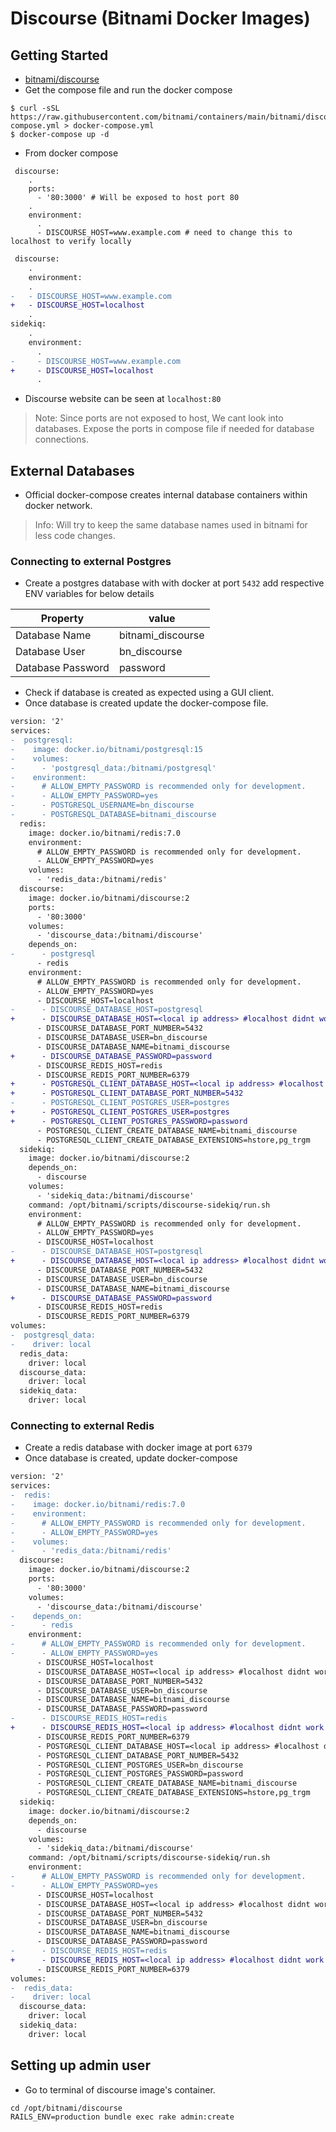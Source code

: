 # Discourse (Bitnami Docker Images)

## Getting Started
* [bitnami/discourse](https://hub.docker.com/r/bitnami/discourse)
* Get the compose file and run the docker compose
```
$ curl -sSL https://raw.githubusercontent.com/bitnami/containers/main/bitnami/discourse/docker-compose.yml > docker-compose.yml
$ docker-compose up -d
```
* From docker compose
```docker
 discourse:
    .
    ports:
      - '80:3000' # Will be exposed to host port 80
    .
    environment:
      .
      - DISCOURSE_HOST=www.example.com # need to change this to localhost to verify locally
```
```diff
 discourse:
    .
    environment:
    .
-   - DISCOURSE_HOST=www.example.com
+   - DISCOURSE_HOST=localhost
    .
sidekiq:
    .
    environment:
      .
-     - DISCOURSE_HOST=www.example.com
+     - DISCOURSE_HOST=localhost
      .
```
* Discourse website can be seen at `localhost:80`
> Note: Since ports are not exposed to host, We cant look into databases. Expose the ports in compose file if needed for database connections.

## External Databases

* Official docker-compose creates internal database containers within docker network.

>Info: Will try to keep the same database names used in bitnami for less code changes.

### Connecting to external Postgres

* Create a postgres database with with docker at port `5432` add respective ENV variables for below details 

| Property | value |
| --- | --- |
| Database Name | bitnami_discourse |
| Database User | bn_discourse |
| Database Password | password |

* Check if database is created as expected using a GUI client.
* Once database is created update the docker-compose file.

```diff
version: '2'
services:
-  postgresql:
-    image: docker.io/bitnami/postgresql:15
-    volumes:
-      - 'postgresql_data:/bitnami/postgresql'
-    environment:
-      # ALLOW_EMPTY_PASSWORD is recommended only for development.
-      - ALLOW_EMPTY_PASSWORD=yes
-      - POSTGRESQL_USERNAME=bn_discourse
-      - POSTGRESQL_DATABASE=bitnami_discourse
  redis:
    image: docker.io/bitnami/redis:7.0
    environment:
      # ALLOW_EMPTY_PASSWORD is recommended only for development.
      - ALLOW_EMPTY_PASSWORD=yes
    volumes:
      - 'redis_data:/bitnami/redis'
  discourse:
    image: docker.io/bitnami/discourse:2
    ports:
      - '80:3000'
    volumes:
      - 'discourse_data:/bitnami/discourse'
    depends_on:
-      - postgresql
      - redis
    environment:
      # ALLOW_EMPTY_PASSWORD is recommended only for development.
      - ALLOW_EMPTY_PASSWORD=yes
      - DISCOURSE_HOST=localhost
-      - DISCOURSE_DATABASE_HOST=postgresql
+      - DISCOURSE_DATABASE_HOST=<local ip address> #localhost didnt work me :(
      - DISCOURSE_DATABASE_PORT_NUMBER=5432
      - DISCOURSE_DATABASE_USER=bn_discourse
      - DISCOURSE_DATABASE_NAME=bitnami_discourse
+      - DISCOURSE_DATABASE_PASSWORD=password
      - DISCOURSE_REDIS_HOST=redis
      - DISCOURSE_REDIS_PORT_NUMBER=6379
+      - POSTGRESQL_CLIENT_DATABASE_HOST=<local ip address> #localhost didnt work me :(
+      - POSTGRESQL_CLIENT_DATABASE_PORT_NUMBER=5432
-      - POSTGRESQL_CLIENT_POSTGRES_USER=postgres
+      - POSTGRESQL_CLIENT_POSTGRES_USER=postgres
+      - POSTGRESQL_CLIENT_POSTGRES_PASSWORD=password
      - POSTGRESQL_CLIENT_CREATE_DATABASE_NAME=bitnami_discourse
      - POSTGRESQL_CLIENT_CREATE_DATABASE_EXTENSIONS=hstore,pg_trgm
  sidekiq:
    image: docker.io/bitnami/discourse:2
    depends_on:
      - discourse
    volumes:
      - 'sidekiq_data:/bitnami/discourse'
    command: /opt/bitnami/scripts/discourse-sidekiq/run.sh
    environment:
      # ALLOW_EMPTY_PASSWORD is recommended only for development.
      - ALLOW_EMPTY_PASSWORD=yes
      - DISCOURSE_HOST=localhost
-      - DISCOURSE_DATABASE_HOST=postgresql
+      - DISCOURSE_DATABASE_HOST=<local ip address> #localhost didnt work me :(
      - DISCOURSE_DATABASE_PORT_NUMBER=5432
      - DISCOURSE_DATABASE_USER=bn_discourse
      - DISCOURSE_DATABASE_NAME=bitnami_discourse
+      - DISCOURSE_DATABASE_PASSWORD=password
      - DISCOURSE_REDIS_HOST=redis
      - DISCOURSE_REDIS_PORT_NUMBER=6379
volumes:
-  postgresql_data:
-    driver: local
  redis_data:
    driver: local
  discourse_data:
    driver: local
  sidekiq_data:
    driver: local
```

### Connecting to external Redis

* Create a redis database with docker image at port `6379`
* Once database is created, update docker-compose

```diff
version: '2'
services:
-  redis:
-    image: docker.io/bitnami/redis:7.0
-    environment:
-      # ALLOW_EMPTY_PASSWORD is recommended only for development.
-      - ALLOW_EMPTY_PASSWORD=yes
-    volumes:
-      - 'redis_data:/bitnami/redis'
  discourse:
    image: docker.io/bitnami/discourse:2
    ports:
      - '80:3000'
    volumes:
      - 'discourse_data:/bitnami/discourse'
-    depends_on:
-      - redis
    environment:
-      # ALLOW_EMPTY_PASSWORD is recommended only for development.
-      - ALLOW_EMPTY_PASSWORD=yes
      - DISCOURSE_HOST=localhost
      - DISCOURSE_DATABASE_HOST=<local ip address> #localhost didnt work me :(
      - DISCOURSE_DATABASE_PORT_NUMBER=5432
      - DISCOURSE_DATABASE_USER=bn_discourse
      - DISCOURSE_DATABASE_NAME=bitnami_discourse
      - DISCOURSE_DATABASE_PASSWORD=password
-      - DISCOURSE_REDIS_HOST=redis
+      - DISCOURSE_REDIS_HOST=<local ip address> #localhost didnt work me :(
      - DISCOURSE_REDIS_PORT_NUMBER=6379
      - POSTGRESQL_CLIENT_DATABASE_HOST=<local ip address> #localhost didnt work me :(
      - POSTGRESQL_CLIENT_DATABASE_PORT_NUMBER=5432
      - POSTGRESQL_CLIENT_POSTGRES_USER=bn_discourse
      - POSTGRESQL_CLIENT_POSTGRES_PASSWORD=password
      - POSTGRESQL_CLIENT_CREATE_DATABASE_NAME=bitnami_discourse
      - POSTGRESQL_CLIENT_CREATE_DATABASE_EXTENSIONS=hstore,pg_trgm
  sidekiq:
    image: docker.io/bitnami/discourse:2
    depends_on:
      - discourse
    volumes:
      - 'sidekiq_data:/bitnami/discourse'
    command: /opt/bitnami/scripts/discourse-sidekiq/run.sh
    environment:
-      # ALLOW_EMPTY_PASSWORD is recommended only for development.
-      - ALLOW_EMPTY_PASSWORD=yes
      - DISCOURSE_HOST=localhost
      - DISCOURSE_DATABASE_HOST=<local ip address> #localhost didnt work me :(
      - DISCOURSE_DATABASE_PORT_NUMBER=5432
      - DISCOURSE_DATABASE_USER=bn_discourse
      - DISCOURSE_DATABASE_NAME=bitnami_discourse
      - DISCOURSE_DATABASE_PASSWORD=password
-      - DISCOURSE_REDIS_HOST=redis
+      - DISCOURSE_REDIS_HOST=<local ip address> #localhost didnt work me :(
      - DISCOURSE_REDIS_PORT_NUMBER=6379
volumes:
-  redis_data:
-    driver: local
  discourse_data:
    driver: local
  sidekiq_data:
    driver: local
```

## Setting up admin user
* Go to terminal of discourse image's container.

```
cd /opt/bitnami/discourse
RAILS_ENV=production bundle exec rake admin:create
```